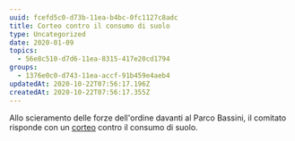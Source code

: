 ```yaml
---
uuid: fcefd5c0-d73b-11ea-b4bc-0fc1127c8adc
title: Corteo contro il consumo di suolo
type: Uncategorized
date: 2020-01-09
topics:
  - 56e8c510-d7d6-11ea-8315-417e20cd1794
groups:
  - 1376e0c0-d743-11ea-accf-91b459e4aeb4
updatedAt: 2020-10-22T07:56:17.196Z
createdAt: 2020-10-22T07:56:17.355Z
---
```


Allo scieramento delle forze dell'ordine davanti al Parco Bassini, il comitato risponde con un [corteo](https://www.facebook.com/events/586742975203125/) contro il consumo di suolo.
